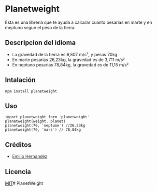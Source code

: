 # Planetweight

Esta es una libreria que te ayuda a calcular cuanto pesarias en marte y en meptuno segun el peso de la tierra

## Descripcion del idioma

- La gravedad de la tierra es 9,807 m/s², y pesas 70kg
- En marte pesarias 26,23kg, la gravedad es de 3,711 m/s²
- En neptuno pesarias 78,84kg, la gravedad es de 11,15 m/s²

## Intalación

```
npm install planetweight
```

## Uso

```
import planetweight form 'planetweight'
planetweight(weight, planet)
planetweight(70, 'neptune') //26,23kg
planetweight(70, 'mars') // 78,84kg
```

## Créditos

- [Emilio Hernandez](https://www.linkedin.com/in/emilio-rafael-hernandez-perez-3a8bb540/)

## Licencia

[MIT](https://opensource.org/licenses/MIT)# PlanetWeight
